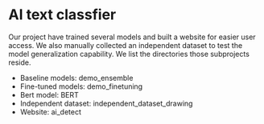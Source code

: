 # AI text classfier

Our project have trained several models and built a website for easier user access. We also manually collected an independent dataset to test the model generalization capability. We list the directories those subprojects reside.

- Baseline models: demo_ensemble
- Fine-tuned models: demo_finetuning
- Bert model: BERT
- Independent dataset: independent_dataset_drawing
- Website: ai_detect


